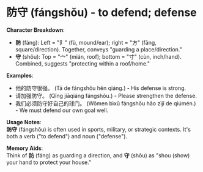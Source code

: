 # **防守 (fángshǒu) - to defend; defense**

**Character Breakdown**:  
- **防** (fáng): Left = "阝" (fù, mound/ear); right = "方" (fāng, square/direction). Together, conveys "guarding a place/direction."  
- **守** (shǒu): Top = "宀" (mián, roof); bottom = "寸" (cùn, inch/hand). Combined, suggests "protecting within a roof/home."

**Examples**:  
- 他的防守很强。 (Tā de fángshǒu hěn qiáng.) - His defense is strong.  
- 请加强防守。 (Qǐng jiāqiáng fángshǒu.) - Please strengthen the defense.  
- 我们必须防守好自己的球门。 (Wǒmen bìxū fángshǒu hǎo zìjǐ de qiúmén.) - We must defend our own goal well.

**Usage Notes**:  
**防守** (fángshǒu) is often used in sports, military, or strategic contexts. It's both a verb ("to defend") and noun ("defense").

**Memory Aids**:  
Think of **防** (fáng) as guarding a direction, and **守** (shǒu) as "shou (show) your hand to protect your house."